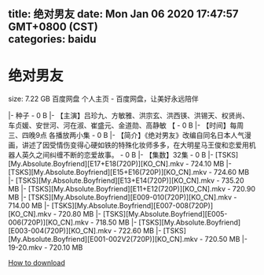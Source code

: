 
title: 绝对男友
date: Mon Jan 06 2020 17:47:57 GMT+0800 (CST)    
categories: baidu
---

# 绝对男友
size: 7.22 GB
 百度网盘 个人主页 - 百度网盘，让美好永远陪伴
 
|- 种子 - 0 B
|- 【主演】吕珍九、方敏雅、洪宗玄、洪西锳、洪锡天、权贤尚、车贞媛、安世河、河在淑、崔盛元、金道勋、高静敏 【 - 0 B
|- 【时间】每周三、四晚9点 各播放两小集 - 0 B
|- 【简介】《绝对男友》改编自同名日本人气漫画，讲述了因受情伤变得心硬如铁的特殊化妆师多多，在大明星马王俊和恋爱用机器人英久之间纠缠不断的恋爱故事。 - 0 B
|- 【集数】32集 - 0 B
|- [TSKS][My.Absolute.Boyfriend][E17+E18(720P)][KO_CN].mkv - 724.10 MB
|- [TSKS][My.Absolute.Boyfriend][E15+E16(720P)][KO_CN].mkv - 724.60 MB
|- [TSKS][My.Absolute.Boyfriend][E13+E14(720P)][KO_CN].mkv - 735.20 MB
|- [TSKS][My.Absolute.Boyfriend][E11+E12(720P)][KO_CN].mkv - 720.90 MB
|- [TSKS][My.Absolute.Boyfriend][E009-010(720P)][KO_CN].mkv - 714.00 MB
|- [TSKS][My.Absolute.Boyfriend][E007-008(720P)][KO_CN].mkv - 720.80 MB
|- [TSKS][My.Absolute.Boyfriend][E005-006(720P)][KO_CN].mkv - 718.50 MB
|- [TSKS][My.Absolute.Boyfriend][E003-004(720P)][KO_CN].mkv - 722.60 MB
|- [TSKS][My.Absolute.Boyfriend][E001-002V2(720P)][KO_CN].mkv - 720.50 MB
|- 19-20.mkv - 720.10 MB

[How to download](https://bpcam.bemobtrk.com/go/2ceec3aa-1ca2-46d6-b9ff-aaa5c184517c?jno=3273)